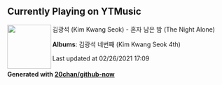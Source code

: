 ## Currently Playing on YTMusic

[<img align="left" width="100" src="https://lh3.googleusercontent.com/doY5TbsprL9nU0VHBrBYACPspr7h8ayzT7f7KB_9KLG-y0vxao3GbWyAqmJnTGlCrp5RPtVpw-sCFt0">](https://music.youtube.com/watch?v=c47zGKYNv3I)

김광석 (Kim Kwang Seok) - 혼자 남은 밤 (The Night Alone)

**Albums**: 김광석 네번째 (Kim Kwang Seok 4th)

Last updated at 02/26/2021 17:09

#### Generated with [20chan/github-now](https://github.com/20chan/github-now)


<!--
**20chan/20chan** is a ✨ _special_ ✨ repository because its `README.md` (this file) appears on your GitHub profile.

Here are some ideas to get you started:

- 🔭 I’m currently working on ...
- 🌱 I’m currently learning ...
- 👯 I’m looking to collaborate on ...
- 🤔 I’m looking for help with ...
- 💬 Ask me about ...
- 📫 How to reach me: ...
- 😄 Pronouns: ...
- ⚡ Fun fact: ...
-->
